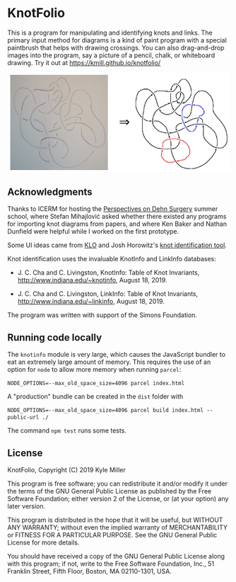 # KnotFolio

This is a program for manipulating and identifying knots and links.  The primary input method for diagrams is a kind of paint program with a special paintbrush that helps with drawing crossings.  You can also drag-and-drop images into the program, say a picture of a pencil, chalk, or whiteboard drawing.  Try it out at https://kmill.github.io/knotfolio/

![Pencil drawing to a modifiable diagram](https://raw.githubusercontent.com/kmill/knotfolio/master/example.jpg)

## Acknowledgments

Thanks to ICERM for hosting the [Perspectives on Dehn Surgery](https://icerm.brown.edu/topical_workshops/tw19-3-pods/) summer school, where Stefan Mihajlović asked whether there existed any programs for importing knot diagrams from papers, and where Ken Baker and Nathan Dunfield were helpful while I worked on the first prototype.

Some UI ideas came from [KLO](http://KLO-Software.net) and Josh Horowitz's [knot identification tool](http://joshuahhh.com/projects/kit/).

Knot identification uses the invaluable KnotInfo and LinkInfo databases:

* J. C. Cha and C. Livingston, KnotInfo: Table of Knot Invariants, http://www.indiana.edu/~knotinfo, August 18, 2019.

* J. C. Cha and C. Livingston, LinkInfo: Table of Knot Invariants, http://www.indiana.edu/~linkinfo, August 18, 2019.

The program was written with support of the Simons Foundation.

## Running code locally

The `knotinfo` module is very large, which causes the JavaScript bundler to eat an extremely large amount of memory.  This requires the use of an option for `node` to allow more memory when running `parcel`:
```
NODE_OPTIONS=--max_old_space_size=4096 parcel index.html
```
A "production" bundle can be created in the `dist` folder with
```
NODE_OPTIONS=--max_old_space_size=4096 parcel build index.html --public-url ./
```

The command `npm test` runs some tests.

## License

KnotFolio, Copyright (C) 2019  Kyle Miller

This program is free software; you can redistribute it and/or
modify it under the terms of the GNU General Public License
as published by the Free Software Foundation; either version 2
of the License, or (at your option) any later version.

This program is distributed in the hope that it will be useful,
but WITHOUT ANY WARRANTY; without even the implied warranty of
MERCHANTABILITY or FITNESS FOR A PARTICULAR PURPOSE.  See the
GNU General Public License for more details.

You should have received a copy of the GNU General Public License
along with this program; if not, write to the Free Software
Foundation, Inc., 51 Franklin Street, Fifth Floor, Boston, MA  02110-1301, USA.


